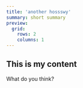 ```yaml
---
title: 'another hossswy'
summary: short summary
preview:
  grid:
    rows: 2
    columns: 1
---
```


## This is my content

What do you think?
